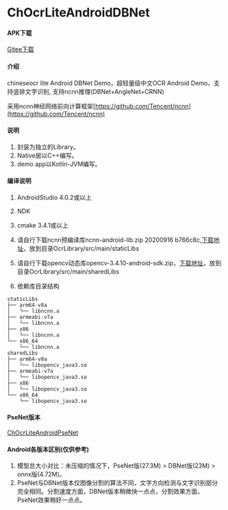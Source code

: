 # ChOcrLiteAndroidDBNet

#### APK下载
[Gitee下载](https://gitee.com/benjaminwan/ch-ocr-lite-android-dbnet/releases)

#### 介绍
chineseocr lite Android DBNet Demo，超轻量级中文OCR Android Demo，支持竖排文字识别, 支持ncnn推理(DBNet+AngleNet+CRNN)

采用ncnn神经网络前向计算框架[https://github.com/Tencent/ncnn](https://github.com/Tencent/ncnn)

#### 说明
1. 封装为独立的Library。
2. Native层以C++编写。
3. demo app以Kotlin-JVM编写。

#### 编译说明
1.  AndroidStudio 4.0.2或以上
2.  NDK
3.  cmake 3.4.1或以上
4.  请自行下载ncnn预编译库ncnn-android-lib.zip 20200916 b766c8c,[下载地址](https://github.com/Tencent/ncnn/releases)，放到目录OcrLibrary/src/main/staticLibs
5. 请自行下载opencv动态库opencv-3.4.10-android-sdk.zip，[下载地址](https://github.com/opencv/opencv/releases/tag/3.4.11)，放到目录OcrLibrary/src/main/sharedLibs

6. 依赖库目录结构  
```
staticLibs  
├── arm64-v8a  
│   └── libncnn.a  
├── armeabi-v7a  
│   └── libncnn.a  
├── x86  
│   └── libncnn.a  
└── x86_64  
    └── libncnn.a  
sharedLibs   
├── arm64-v8a   
│   └── libopencv_java3.so   
├── armeabi-v7a   
│   └── libopencv_java3.so   
├── x86   
│   └── libopencv_java3.so   
└── x86_64   
    └── libopencv_java3.so   
```

#### PseNet版本
[ChOcrLiteAndroidPseNet](https://github.com/ouyanghuiyu/chineseocr_lite/tree/master/ncnn_android_projects/ChOcrLiteAndroidPseNet)

#### Android各版本区别(仅供参考)
1. 模型总大小对比：未压缩的情况下，PseNet版(27.3M) > DBNet版(23M) > onnx版(4.72M)。
2. PseNet与DBNet版本仅图像分割的算法不同，文字方向检测与文字识别部分完全相同。分割速度方面，DBNet版本稍微快一点点，分割效果方面，PseNet效果稍好一点点。

